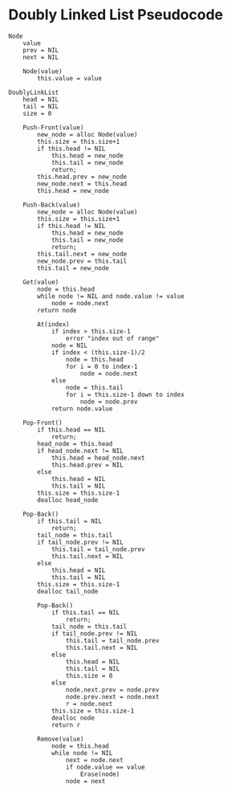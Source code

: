 # Doubly Linked List Pseudocode

	Node
		value
		prev = NIL
		next = NIL

		Node(value)
			this.value = value

	DoublyLinkList
		head = NIL
		tail = NIL
		size = 0

		Push-Front(value)
			new_node = alloc Node(value)
			this.size = this.size+1
			if this.head != NIL
				this.head = new_node
				this.tail = new_node
				return;
			this.head.prev = new_node
			new_node.next = this.head
			this.head = new_node

		Push-Back(value)
			new_node = alloc Node(value)
			this.size = this.size+1
			if this.head != NIL
				this.head = new_node
				this.tail = new_node
				return;
			this.tail.next = new_node
			new_node.prev = this.tail
			this.tail = new_node

		Get(value)
			node = this.head
			while node != NIL and node.value != value
				node = node.next
			return node

			At(index)
				if index > this.size-1
					error "index out of range"
				node = NIL
				if index < (this.size-1)/2
					node = this.head
					for i = 0 to index-1
						node = node.next
				else
					node = this.tail
					for i = this.size-1 down to index
						node = node.prev
				return node.value

		Pop-Front()
			if this.head == NIL
				return;
			head_node = this.head
			if head_node.next != NIL
				this.head = head_node.next
				this.head.prev = NIL
			else
				this.head = NIL
				this.tail = NIL
			this.size = this.size-1
			dealloc head_node
		
		Pop-Back()
			if this.tail = NIL
				return;
			tail_node = this.tail
			if tail_node.prev != NIL
				this.tail = tail_node.prev
				this.tail.next = NIL
			else
				this.head = NIL
				this.tail = NIL
			this.size = this.size-1
			dealloc tail_node

			Pop-Back()
				if this.tail == NIL
					return;
				tail_node = this.tail
				if tail_node.prev != NIL
					this.tail = tail_node.prev
					this.tail.next = NIL
				else
					this.head = NIL
					this.tail = NIL
					this.size = 0
				else
					node.next.prev = node.prev
					node.prev.next = node.next
					r = node.next
				this.size = this.size-1
				dealloc node
				return r

			Remove(value)
				node = this.head
				while node != NIL
					next = node.next
					if node.value == value
						Erase(node)
					node = next
